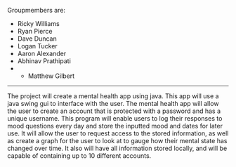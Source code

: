 Groupmembers are:
- Ricky Williams
- Ryan Pierce
- Dave Duncan
- Logan Tucker
- Aaron Alexander
- Abhinav Prathipati
- - Matthew Gilbert



--------------------------------------------------------------------------
 
  
  The project will create a mental health app using java. This app will use a java swing gui to interface with
the user. The mental health app will allow the user to create an account that is protected with a
password and has a unique username. This program will enable users to log their responses to mood
questions every day and store the inputted mood and dates for later use. It will allow the user to
request access to the stored information, as well as create a graph for the user to look at to gauge how
their mental state has changed over time. It also will have all information stored locally, and will be
capable of containing up to 10 different accounts.
